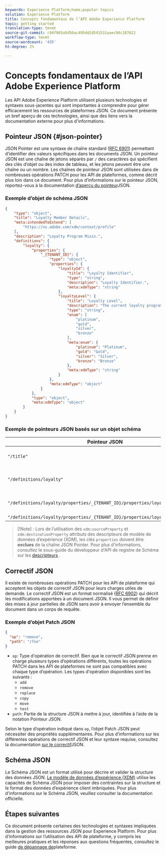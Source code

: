 ```yaml
---
keywords: Experience Platform;home;popular topics
solution: Experience Platform
title: Concepts fondamentaux de l’API Adobe Experience Platform
topic: getting started
translation-type: tm+mt
source-git-commit: c94f065a5d56ac495dd2d541531aaec94c187612
workflow-type: tm+mt
source-wordcount: '435'
ht-degree: 2%

---
```



# Concepts fondamentaux de l’API Adobe Experience Platform

Les API Adobe Experience Platform utilisent plusieurs technologies et syntaxes sous-jacentes qui sont importantes à comprendre pour gérer efficacement les ressources de plateformes JSON. Ce document présente un bref aperçu de ces technologies, ainsi que des liens vers la documentation externe pour plus d&#39;informations.

## Pointeur JSON {#json-pointer}

JSON Pointer est une syntaxe de chaîne standard ([RFC 6901](https://tools.ietf.org/html/rfc6901)) permettant d’identifier des valeurs spécifiques dans les documents JSON. Un pointeur JSON est une chaîne de jetons séparés par `/` des caractères qui spécifient des clés d’objet ou des index de tableau, et les jetons peuvent être une chaîne ou un nombre. Les chaînes de pointeur JSON sont utilisées dans de nombreuses opérations PATCH pour les API de plateformes, comme décrit plus loin dans ce document. Pour plus d’informations sur le pointeur JSON, reportez-vous à la documentation [d’aperçu du pointeur](https://rapidjson.org/md_doc_pointer.html)JSON.

### Exemple d’objet de schéma JSON

```json
{
    "type": "object",
    "title": "Loyalty Member Details",
    "meta:intendedToExtend": [
        "https://ns.adobe.com/xdm/context/profile"
    ],
    "description": "Loyalty Program Mixin.",
    "definitions": {
        "loyalty": {
            "properties": {
                "_{TENANT_ID}": {
                    "type": "object",
                    "properties": {
                        "loyaltyId": {
                            "title": "Loyalty Identifier",
                            "type": "string",
                            "description": "Loyalty Identifier.",
                            "meta:xdmType": "string"
                        },
                        "loyaltyLevel": {
                            "title": "Loyalty Level",
                            "description": "The current loyalty program level to which the individual member belongs.",
                            "type": "string",
                            "enum": [
                                "platinum",
                                "gold",
                                "silver",
                                "bronze"
                            ],
                            "meta:enum": {
                                "platinum": "Platinum",
                                "gold": "Gold",
                                "silver": "Silver",
                                "bronze": "Bronze"
                            },
                            "meta:xdmType": "string"
                        }
                    },
                    "meta:xdmType": "object"
                }
            },
            "type": "object",
            "meta:xdmType": "object"
        }
    }
}
```

### Exemple de pointeurs JSON basés sur un objet schéma

| Pointeur JSON | Résout à |
|--- | ---|
| `"/title"` | &quot;Détails du membre de fidélité&quot; |
| `"/definitions/loyalty"` | (Renvoie le contenu de l’ `loyalty` objet) |
| `"/definitions/loyalty/properties/_{TENANT_ID}/properties/loyaltyLevel/enum"` | `["platinum", "gold", "silver", "bronze"]` |
| `"/definitions/loyalty/properties/_{TENANT_ID}/properties/loyaltyLevel/enum/0"` | `"platinum"` |

>[!Note] :
>Lors de l’utilisation des `xdm:sourceProperty` et `xdm:destinationProperty` attributs des descripteurs de modèle de données d’expérience (XDM), les clés `properties` doivent être **exclues** de la chaîne JSON Pointer. Pour plus d&#39;informations, consultez le sous-guide du développeur d&#39;API de registre de Schéma sur les [descripteurs](../xdm/api/descriptors.md) .

## Correctif JSON

Il existe de nombreuses opérations PATCH pour les API de plateforme qui acceptent les objets de correctif JSON pour leurs charges utiles de demande. Le correctif JSON est un format normalisé ([RFC 6902](https://tools.ietf.org/html/rfc6902)) qui décrit les modifications apportées à un document JSON. Il vous permet de définir des mises à jour partielles de JSON sans avoir à envoyer l’ensemble du document dans un corps de requête.

### Exemple d’objet Patch JSON

```json
{
  "op": "remove",
  "path": "/foo"
}
```

* `op`: Type d&#39;opération de correctif. Bien que le correctif JSON prenne en charge plusieurs types d’opérations différents, toutes les opérations PATCH dans les API de plateformes ne sont pas compatibles avec chaque type d’opération. Les types d&#39;opération disponibles sont les suivants :
   * `add`
   * `remove`
   * `replace`
   * `copy`
   * `move`
   * `test`
* `path`: Partie de la structure JSON à mettre à jour, identifiée à l’aide de la notation Pointeur [](#json-pointer) JSON.

Selon le type d’opération indiqué dans `op`, l’objet Patch JSON peut nécessiter des propriétés supplémentaires. Pour plus d’informations sur les différentes opérations de correctif JSON et leur syntaxe requise, consultez la documentation [sur le correctif](http://jsonpatch.com/)JSON.

## Schéma JSON

Le Schéma JSON est un format utilisé pour décrire et valider la structure des données JSON. [Le modèle de données d’expérience (XDM)](../xdm/home.md) utilise les capacités de Schéma JSON pour imposer des contraintes sur la structure et le format des données d’expérience client imbriquées. Pour plus d&#39;informations sur le Schéma JSON, veuillez consulter la documentation [](https://json-schema.org/)officielle.

## Étapes suivantes

Ce document présente certaines des technologies et syntaxes impliquées dans la gestion des ressources JSON pour Experience Platform. Pour plus d’informations sur l’utilisation des API de plateforme, y compris les meilleures pratiques et les réponses aux questions fréquentes, consultez le guide [de dépannage de](troubleshooting.md)plateforme.